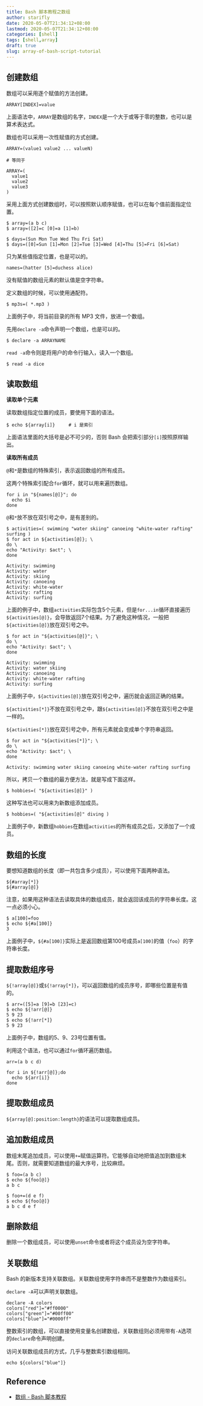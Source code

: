 ```yaml
---
title: Bash 脚本教程之数组
author: starifly
date: 2020-05-07T21:34:12+08:00
lastmod: 2020-05-07T21:34:12+08:00
categories: [shell]
tags: [shell,array]
draft: true
slug: array-of-bash-script-tutorial
---
```


## 创建数组

数组可以采用逐个赋值的方法创建。

```
ARRAY[INDEX]=value
```

上面语法中，`ARRAY`是数组的名字，`INDEX`是一个大于或等于零的整数，也可以是算术表达式。

数组也可以采用一次性赋值的方式创建。

```
ARRAY=(value1 value2 ... valueN)

# 等同于

ARRAY=(
  value1
  value2
  value3
)
```

采用上面方式创建数组时，可以按照默认顺序赋值，也可以在每个值前面指定位置。

```
$ array=(a b c)
$ array=([2]=c [0]=a [1]=b)

$ days=(Sun Mon Tue Wed Thu Fri Sat)
$ days=([0]=Sun [1]=Mon [2]=Tue [3]=Wed [4]=Thu [5]=Fri [6]=Sat)
```

只为某些值指定位置，也是可以的。

```
names=(hatter [5]=duchess alice)
```

没有赋值的数组元素的默认值是空字符串。

定义数组的时候，可以使用通配符。

```
$ mp3s=( *.mp3 )
```

上面例子中，将当前目录的所有 MP3 文件，放进一个数组。

先用`declare -a`命令声明一个数组，也是可以的。

```
$ declare -a ARRAYNAME
```

`read -a`命令则是将用户的命令行输入，读入一个数组。

```
$ read -a dice
```

## 读取数组

**读取单个元素**

读取数组指定位置的成员，要使用下面的语法。

```
$ echo ${array[i]}     # i 是索引
```

上面语法里面的大括号是必不可少的，否则 Bash 会把索引部分`[i]`按照原样输出。

**读取所有成员**

`@`和`*`是数组的特殊索引，表示返回数组的所有成员。

这两个特殊索引配合`for`循环，就可以用来遍历数组。

```
for i in "${names[@]}"; do
  echo $i
done
```

`@`和`*`放不放在双引号之中，是有差别的。

```
$ activities=( swimming "water skiing" canoeing "white-water rafting" surfing )
$ for act in ${activities[@]}; \
do \
echo "Activity: $act"; \
done

Activity: swimming
Activity: water
Activity: skiing
Activity: canoeing
Activity: white-water
Activity: rafting
Activity: surfing
```

上面的例子中，数组`activities`实际包含5个元素，但是`for...in`循环直接遍历`${activities[@]}`，会导致返回7个结果。为了避免这种情况，一般把`${activities[@]}`放在双引号之中。

```
$ for act in "${activities[@]}"; \
do \
echo "Activity: $act"; \
done

Activity: swimming
Activity: water skiing
Activity: canoeing
Activity: white-water rafting
Activity: surfing
```

上面例子中，`${activities[@]}`放在双引号之中，遍历就会返回正确的结果。

`${activities[*]}`不放在双引号之中，跟`${activities[@]}`不放在双引号之中是一样的。

`${activities[*]}`放在双引号之中，所有元素就会变成单个字符串返回。

```
$ for act in "${activities[*]}"; \
do \
echo "Activity: $act"; \
done

Activity: swimming water skiing canoeing white-water rafting surfing
```

所以，拷贝一个数组的最方便方法，就是写成下面这样。

```
$ hobbies=( "${activities[@]}" )
```

这种写法也可以用来为新数组添加成员。

```
$ hobbies=( "${activities[@]" diving )
```

上面例子中，新数组`hobbies`在数组`activities`的所有成员之后，又添加了一个成员。

## 数组的长度

要想知道数组的长度（即一共包含多少成员），可以使用下面两种语法。

```
${#array[*]}
${#array[@]}
```

注意，如果用这种语法去读取具体的数组成员，就会返回该成员的字符串长度。这一点必须小心。

```
$ a[100]=foo
$ echo ${#a[100]}
3
```

上面例子中，`${#a[100]}`实际上是返回数组第100号成员`a[100]`的值（`foo`）的字符串长度。

## 提取数组序号

`${!array[@]}`或`${!array[*]}`，可以返回数组的成员序号，即哪些位置是有值的。

```
$ arr=([5]=a [9]=b [23]=c)
$ echo ${!arr[@]}
5 9 23
$ echo ${!arr[*]}
5 9 23
```

上面例子中，数组的5、9、23号位置有值。

利用这个语法，也可以通过`for`循环遍历数组。

```
arr=(a b c d)

for i in ${!arr[@]};do
  echo ${arr[i]}
done
```

## 提取数组成员

`${array[@]:position:length}`的语法可以提取数组成员。

## 追加数组成员

数组末尾追加成员，可以使用`+=`赋值运算符。它能够自动地把值追加到数组末尾。否则，就需要知道数组的最大序号，比较麻烦。

```
$ foo=(a b c)
$ echo ${foo[@]}
a b c

$ foo+=(d e f)
$ echo ${foo[@]}
a b c d e f
```

## 删除数组

删除一个数组成员，可以使用`unset`命令或者将这个成员设为空字符串。

## 关联数组

Bash 的新版本支持关联数组。关联数组使用字符串而不是整数作为数组索引。

`declare -A`可以声明关联数组。

```
declare -A colors
colors["red"]="#ff0000"
colors["green"]="#00ff00"
colors["blue"]="#0000ff"
```

整数索引的数组，可以直接使用变量名创建数组，关联数组则必须用带有`-A`选项的`declare`命令声明创建。

访问关联数组成员的方式，几乎与整数索引数组相同。

```
echo ${colors["blue"]}
```

## Reference

- [数组 - Bash 脚本教程](https://wangdoc.com/bash/array.html)
